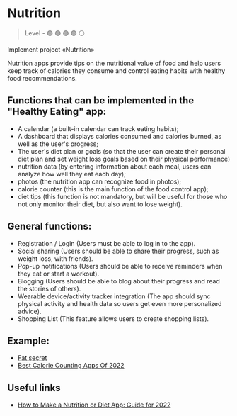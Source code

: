 # Nutrition

> Level -  :green_circle: :green_circle: :green_circle: :green_circle: :white_circle:

Implement project «Nutrition»

Nutrition apps provide tips on the nutritional value of food and help users keep track of calories they consume and control eating habits with healthy food recommendations.

## Functions that can be implemented in the "Healthy Eating" app:

- A calendar (a built-in calendar can track eating habits);
- A dashboard that displays calories consumed and calories burned, as well as the user's progress;
- The user's diet plan or goals (so that the user can create their personal diet plan and set weight loss goals based on their physical performance)
- nutrition data (by entering information about each meal, users can analyze how well they eat each day);
- photos (the nutrition app can recognize food in photos);
- calorie counter (this is the main function of the food control app);
- diet tips (this function is not mandatory, but will be useful for those who not only monitor their diet, but also want to lose weight).

## General functions:

- Registration / Login (Users must be able to log in to the app).
- Social sharing (Users should be able to share their progress, such as weight loss, with friends).
- Pop-up notifications (Users should be able to receive reminders when they eat or start a workout).
- Blogging (Users should be able to blog about their progress and read the stories of others).
- Wearable device/activity tracker integration (The app should sync physical activity and health data so users get even more personalized advice).
- Shopping List (This feature allows users to create shopping lists).

## Example:

- [Fat secret](https://mobile.fatsecret.com)
- [Best Calorie Counting Apps Of 2022](https://www.forbes.com/health/body/best-calorie-counting-apps/)

## Useful links

- [How to Make a Nutrition or Diet App: Guide for 2022](https://topflightapps.com/ideas/diet-and-nutrition-app-development/)
